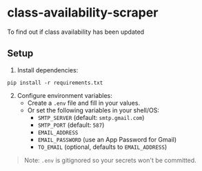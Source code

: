 # class-availability-scraper
To find out if class availability has been updated

## Setup

1. Install dependencies:

```
pip install -r requirements.txt
```

2. Configure environment variables:
   - Create a `.env` file and fill in your values.
   - Or set the following variables in your shell/OS:
     - `SMTP_SERVER` (default: `smtp.gmail.com`)
     - `SMTP_PORT` (default: `587`)
     - `EMAIL_ADDRESS`
     - `EMAIL_PASSWORD` (use an App Password for Gmail)
     - `TO_EMAIL` (optional, defaults to `EMAIL_ADDRESS`)

> Note: `.env` is gitignored so your secrets won't be committed.